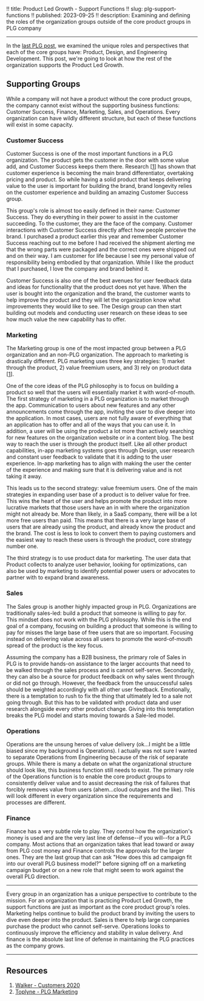 !! title: Product Led Growth - Support Functions
!! slug: plg-support-functions
!! published: 2023-09-25
!! description: Examining and defining the roles of the organization groups outside of the core product groups in PLG company

---

In the [last PLG post](https://joseph.flinnlab.com/posts/plg-product-triad), we examined the unique roles and perspectives that each of the core groups
have: Product, Design, and Engineering Development. This post, we're going to look at how the rest of the organization
supports the Product Led Growth. 

## Supporting Groups

While a company will not have a product without the core product groups, the company cannot exist without the supporting
business functions: Customer Success, Finance, Marketing, Sales, and Operations. Every organization can have wildly
different structure, but each of these functions will exist in some capacity.

### Customer Success

Customer Success is one of the most important functions in a PLG organization. The product gets the customer in the door
with some value add, and Customer Success keeps them there.
Research [[1](https://walkerinfo.com/cxleader/customers-2020-a-progress-report/)] has shown that customer experience is
becoming the main brand differentiator, overtaking pricing and product. So while having a solid product that keeps
delivering value to the user is important for building the brand, brand longevity relies on the customer experience and
building an amazing Customer Success group.

This group's role is almost too easily defined in their name: Customer Success. They do everything in their power to
assist in the customer succeeding. To the customer, they are the face of the company. Customer interactions with
Customer Success directly affect how people perceive the brand. I purchased a product earlier this year and remember
Customer Success reaching out to me before I had received the shipment alerting me that the wrong parts were packaged
and the correct ones were shipped out and on their way. I am customer for life because I see my personal value of
responsibility being embodied by that organization. While I like the product that I purchased, I love the company and
brand behind it.

Customer Success is also one of the best avenues for user feedback data and ideas for functionality that the product
does not yet have. When the user is bought into the organization and the brand, the customer wants to help improve the
product and they will let the organization know what improvements they would like to see. The Design group can then 
start building out models and conducting user research on these ideas to see how much value the new capability has to
offer.

### Marketing

The Marketing group is one of the most impacted group between a PLG organization and an non-PLG organization. The approach
to marketing is drastically different. PLG marketing uses three key strategies: 1) market through the product, 2) value
freemium users, and 3) rely on product data [[1](https://www.toplyne.io/blog/plg-marketing)]. 

One of the core ideas of the PLG philosophy is to focus on building a product so well that the users will essentially
market it with word-of-mouth. The first strategy of marketing in a PLG organization is to market through the app.
Communication to users about new features and any other announcements come through the app, inviting the user to dive
deeper into the application. In most cases, users are not fully aware of everything that an application has to offer and
all of the ways that you can use it. In addition, a user will be using the product a lot more than actively searching
for new features on the organization website or in a content blog. The best way to reach the user is through the product
itself. Like all other product capabilities, in-app marketing systems goes through Design, user research and constant
user feedback to validate that it is adding to the user experience. In-app marketing has to align with making the user
the center of the experience and making sure that it is delivering value and is not taking it away.

This leads us to the second strategy: value freemium users. One of the main strategies in expanding user base of a
product is to deliver value for free. This wins the heart of the user and helps promote the product into more lucrative
markets that those users have an in with where the organization might not already be. More than likely, in a SaaS
company, there will be a lot more free users than paid. This means that there is a very large base of users that are
already using the product, and already know the product and the brand. The cost is less to look to convert them to
paying customers and the easiest way to reach these users is through the product, core strategy number one. 

The third strategy is to use product data for marketing. The user data that Product collects to analyze user behavior,
looking for optimizations, can also be used by marketing to identify potential power users or advocates to partner with
to expand brand awareness.


### Sales

The Sales group is another highly impacted group in PLG. Organizations are traditionally sales-led: build a product that
someone is willing to pay for. This mindset does not work with the PLG philosophy. While this is the end goal of a
company, focusing on building a product that someone is willing to pay for misses the large base of free users that are
so important. Focusing instead on delivering value across all users to promote the word-of-mouth spread of the product
is the key focus.

Assuming the company has a B2B business, the primary role of Sales in PLG is to provide hands-on assistance to the
larger accounts that need to be walked through the sales process and is cannot self-serve. Secondarily, they can also be
a source for product feedback on why sales went through or did not go through. However, the feedback from the
unsuccessful sales should be weighted accordingly with all other user feedback. Emotionally, there is a temptation to
rush to fix the thing that ultimately led to a sale not going through. But this has to be validated with product data
and user research alongside every other product change. Giving into this temptation breaks the PLG model and starts
moving towards a Sale-led model.


### Operations

Operations are the unsung heroes of value delivery (ok...I might be a little biased since my background is Operations). I
actually was not sure I wanted to separate Operations from Engineering because of the risk of separate groups. While
there is many a debate on what the organizational structure should look like, this business function still needs to
exist. The primary role of the Operations function is to enable the core product groups to consistently deliver value
and to assist decreasing the risk of failures that forcibly removes value from users (ahem...cloud outages and the
like). This will look different in every organization since the requirements and processes are different.


### Finance

Finance has a very subtle role to play. They control how the organization's money is used and are the very last line of
defense--if you will--for a PLG company. Most actions that an organization takes that lead toward or away from PLG cost
money and Finance controls the approvals for the larger ones. They are the last group that can ask "How does this ad
campaign fit into our overall PLG business model?" before signing off on a marketing campaign budget or on a new role
that might seem to work against the overall PLG direction.


---

Every group in an organization has a unique perspective to contribute to the mission. For an organization that is
practicing Product Led Growth, the support functions are just as important as the core product group's roles. Marketing
helps continue to build the product brand by inviting the users to dive even deeper into the product. Sales is there to
help large companies purchase the product who cannot self-serve.  Operations looks to continuously improve the
efficiency and stability in value delivery. And finance is the absolute last line of defense in maintaining the PLG
practices as the company grows.


---

## Resources

1. [Walker - Customers 2020](https://walkerinfo.com/cxleader/customers-2020-a-progress-report/)
2. [Toplyne - PLG Marketing](https://www.toplyne.io/blog/plg-marketing)
